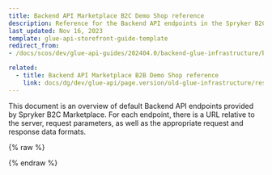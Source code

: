 ```yaml
---
title: Backend API Marketplace B2C Demo Shop reference
description: Reference for the Backend API endpoints in the Spryker B2C Demo Shop Marketplace.
last_updated: Nov 16, 2023
template: glue-api-storefront-guide-template
redirect_from:
- /docs/scos/dev/glue-api-guides/202404.0/backend-glue-infrastructure/backend-api-marketplace-b2c-demo-shop-reference.html

related:
  - title: Backend API Marketplace B2B Demo Shop reference
    link: docs/dg/dev/glue-api/page.version/old-glue-infrastructure/rest-api-marketplace-b2b-demo-shop-reference.html
---
```


This document is an overview of default Backend API endpoints provided by Spryker B2C Marketplace. For each endpoint, there is a URL relative to the server, request parameters, as well as the appropriate request and response data formats.

<div id="swagger-ui"></div>

{% raw %}
<link rel="stylesheet" type="text/css" href="https://cdnjs.cloudflare.com/ajax/libs/swagger-ui/3.22.1/swagger-ui.css" />
<script src="https://cdnjs.cloudflare.com/ajax/libs/swagger-ui/3.22.1/swagger-ui-standalone-preset.js"></script>
<script src="https://cdnjs.cloudflare.com/ajax/libs/swagger-ui/3.22.1/swagger-ui-bundle.js"></script>
<script>
const swaggerContainer = document.getElementById('swagger-ui');
if(swaggerContainer) {
    console.log('start'); const ui = SwaggerUIBundle({
        url: 'https://spryker.s3.eu-central-1.amazonaws.com/docs/Marketplace/dev+guides/glue-api-guides/202311.0/rest-api-reference/mp_b2c_spryker_backend_api.schema.yml',
        dom_id: '#swagger-ui', deepLinking: true, presets: [
            SwaggerUIBundle.presets.apis, SwaggerUIStandalonePreset
        ],
        enableCORS: false, layout: 'BaseLayout', supportedSubmitMethods: []
    });
    console.log(ui); window.ui = ui
}
</script>
{% endraw %}
